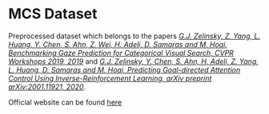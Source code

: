 # MCS Dataset

Preprocessed dataset which belongs to the papers *[G.J. Zelinsky, Z. Yang, L. Huang, Y. Chen, S. Ahn, Z. Wei, H. Adeli, D. Samaras and M. Hoai, Benchmarking Gaze Prediction for Categorical Visual Search, CVPR Workshops 2019, 2019](https://www3.cs.stonybrook.edu/~zhibyang/papers/Gaze_Benchmark_CVPRw.pdf)* and *[G.J. Zelinsky, Y. Chen, S. Ahn, H. Adeli, Z. Yang, L. Huang, D. Samaras and M. Hoai, Predicting Goal-directed Attention Control Using Inverse-Reinforcement Learning, arXiv preprint arXiv:2001.11921, 2020](https://arxiv.org/abs/2001.11921)*.

Official website can be found [here](https://sites.google.com/view/mcs-dataset/home)

